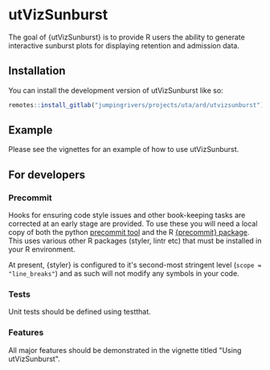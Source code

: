 # utVizSunburst

<!-- badges: start -->
<!-- badges: end -->

The goal of {utVizSunburst} is to provide R users the ability to generate interactive sunburst plots
for displaying retention and admission data.

## Installation

You can install the development version of utVizSunburst like so:

``` r
remotes::install_gitlab("jumpingrivers/projects/uta/ard/utvizsunburst")
```

## Example

Please see the vignettes for an example of how to use utVizSunburst.

## For developers

### Precommit

Hooks for ensuring code style issues and other book-keeping tasks are corrected at an early stage
are provided. To use these you will need a local copy of both the python
[precommit tool](https://pre-commit.com/) and the R
[{precommit} package](https://github.com/lorenzwalthert/precommit/).
This uses various other R packages (styler, lintr etc) that must be installed in your R environment.

At present, {styler} is configured to it's second-most stringent level (`scope = "line_breaks"`)
and as such will not modify any symbols in your code.

### Tests

Unit tests should be defined using testthat.

### Features

All major features should be demonstrated in the vignette titled "Using utVizSunburst".
